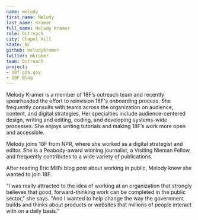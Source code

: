 ```yaml
---
name: melody
first_name: Melody
last_name: Kramer
full_name: Melody Kramer
role: Outreach 
city: Chapel Hill
state: NC
github: melodykramer
twitter: mkramer
team: Outreach
project:
- 18f.gsa.gov
- 18F Blog
---
```


Melody Kramer is a member of 18F’s outreach team and recently spearheaded the effort to reinvision 18F's onboarding process. She frequently consults with teams across the organization on audience, content, and digital strategies. Her specialties include audience-centered design, writing and editing, coding, and developing systems-wide processes. She enjoys writing tutorials and making 18F’s work more open and accessible.

Melody joins 18F from NPR, where she worked as a digital strategist and editor. She is a Peabody-award winning journalist, a Visiting Nieman Fellow, and frequently contributes to a wide variety of publications. 

After reading Eric Mill’s blog post about working in public, Melody knew she wanted to join 18F. 

“I was really attracted to the idea of working at an organization that strongly believes that good, forward-thinking work can be completed in the public sector," she says. "And I wanted to help change the way the government builds and thinks about products or websites that millions of people interact with on a daily basis."
